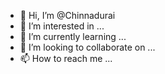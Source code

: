 - 👋 Hi, I’m @Chinnadurai 
- 👀 I’m interested in ...
- 🌱 I’m currently learning ...
- 💞️ I’m looking to collaborate on ...
- 📫 How to reach me ...

<!---
Seenuboy/Seenuboy is a ✨ special ✨ repository because its `README.md` (this file) appears on your GitHub profile.
You can click the Preview link to take a look at your changes.
--->
